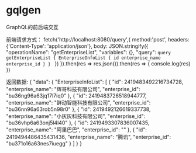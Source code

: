 # gqlgen
GraphQL的前后端交互


前端请求方式：
fetch('http://localhost:8080/query',{
    method:'post',
   headers: {'Content-Type': 'application/json'},
    body: JSON.stringify({
    "operationName": "getEnterpriseList",
    "variables": {},
    "query": `query getEnterpriseList {
              EnterpriseInfoList {
                id
                enterprise_name
                enterprise_id
              }
            }
        `
})
}).then(res => res.json()).then(res => {
    console.log(res)
})

返回数据:
{
    "data": {
        "EnterpriseInfoList": [
            {
                "id": 2419483492216734728,
                "enterprise_name": "辉哥科技有限公司",
                "enterprise_id": "bu36ng96a63jq17l7iq0"
            },
            {
                "id": 2419483726518944777,
                "enterprise_name": "鲜动智能科技有限公司",
                "enterprise_id": "bu36nn96a63rob5n98r0"
            },
            {
                "id": 2419492126619337738,
                "enterprise_name": "小灰灰科技有限公司",
                "enterprise_id": "bu36vhp6a63onj5l4l40"
            },
            {
                "id": 2419493307836007435,
                "enterprise_name": "阿里巴巴",
                "enterprise_id": ""
            },
            {
                "id": 2419494486435431436,
                "enterprise_name": "腾讯",
                "enterprise_id": "bu371o16a63nes7iuegg"
            }
        ]
    }
}

